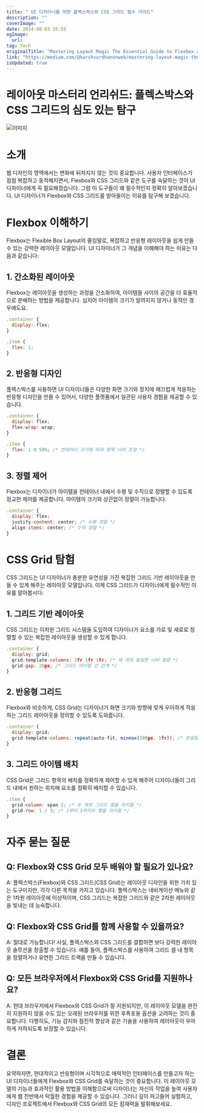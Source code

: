 ```yaml
---
title: " UI 디자이너를 위한 플렉스박스와 CSS 그리드 필수 가이드"
description: ""
coverImage: ""
date: 2024-08-03 15:53
ogImage: 
  url: 
tag: Tech
originalTitle: "Mastering Layout Magic The Essential Guide to Flexbox and CSS Grid for UI Designers"
link: "https://medium.com/@harshvardhanonweb/mastering-layout-magic-the-essential-guide-to-flexbox-and-css-grid-for-ui-designers-4c37907b1182"
isUpdated: true
---
```






# 레이아웃 마스터리 언리쉬드: 플렉스박스와 CSS 그리드의 심도 있는 탐구

![이미지](/assets/img/MasteringLayoutMagicTheEssentialGuidetoFlexboxandCSSGridforUIDesigners_0.png)

# 소개

웹 디자인의 영역에서는 변화에 뒤처지지 않는 것이 중요합니다. 사용자 인터페이스가 점점 복잡하고 동적해지면서, Flexbox와 CSS 그리드와 같은 도구를 숙달하는 것이 UI 디자이너에게 꼭 필요해졌습니다. 그럼 이 도구들이 왜 필수적인지 정확히 알아보겠습니다. UI 디자이너가 Flexbox와 CSS 그리드를 받아들이는 이유를 탐구해 보겠습니다.

<div class="content-ad"></div>

# Flexbox 이해하기

Flexbox는 Flexible Box Layout의 줄임말로, 복잡하고 반응형 레이아웃을 쉽게 만들 수 있는 강력한 레이아웃 모델입니다. UI 디자이너가 그 개념을 이해해야 하는 이유는 다음과 같습니다:

## 1. 간소화된 레이아웃

Flexbox는 레이아웃을 생성하는 과정을 간소화하여, 아이템들 사이의 공간을 더 효율적으로 분배하는 방법을 제공합니다. 심지어 아이템의 크기가 알려지지 않거나 동적인 경우에도요.

<div class="content-ad"></div>

```js
.container {
  display: flex;
}

.item {
  flex: 1;
}
```

## 2. 반응형 디자인

플렉스박스를 사용하면 UI 디자이너들은 다양한 화면 크기와 장치에 매끄럽게 적응하는 반응형 디자인을 만들 수 있어서, 다양한 플랫폼에서 일관된 사용자 경험을 제공할 수 있습니다.

```js
.container {
  display: flex;
  flex-wrap: wrap;
}

.item {
  flex: 1 0 50%; /* 컨테이너 크기에 따라 항목 너비 조정 */
}
```

<div class="content-ad"></div>

## 3. 정렬 제어

Flexbox는 디자이너가 아이템을 컨테이너 내에서 수평 및 수직으로 정렬할 수 있도록 정교한 제어를 제공합니다. 아이템의 크기와 상관없이 정렬이 가능합니다.

```js
.container {
  display: flex;
  justify-content: center; /* 수평 정렬 */
  align-items: center; /* 수직 정렬 */
}
```

# CSS Grid 탐험

<div class="content-ad"></div>

CSS 그리드는 UI 디자이너가 충분한 유연성을 가진 복잡한 그리드 기반 레이아웃을 만들 수 있게 해주는 레이아웃 모델입니다. 이제 CSS 그리드가 디자이너에게 필수적인 이유를 알아봅시다:

## 1. 그리드 기반 레이아웃

CSS 그리드는 이차원 그리드 시스템을 도입하여 디자이너가 요소를 가로 및 세로로 정렬할 수 있는 복잡한 레이아웃을 생성할 수 있게 합니다.

```js
.container {
  display: grid;
  grid-template-columns: 1fr 1fr 1fr; /* 세 개의 동일한 너비 컬럼 */
  grid-gap: 20px; /* 그리드 아이템 간 간격 */
}
```

<div class="content-ad"></div>

## 2. 반응형 그리드

Flexbox와 비슷하게, CSS Grid는 디자이너가 화면 크기와 방향에 맞게 우아하게 적응하는 그리드 레이아웃을 정의할 수 있도록 도와줍니다.

```js
.container {
  display: grid;
  grid-template-columns: repeat(auto-fit, minmax(200px, 1fr)); /* 반응형 컬럼 */
}
```

## 3. 그리드 아이템 배치

<div class="content-ad"></div>

CSS Grid은 그리드 항목의 배치를 정확하게 제어할 수 있게 해주어 디자이너들이 그리드 내에서 원하는 위치에 요소를 정확히 배치할 수 있습니다.

```js
.item {
  grid-column: span 2; /* 두 개의 그리드 열을 차지함 */
  grid-row: 1 / 3; /* 1부터 3까지의 행을 차지함 */
}
```

# 자주 묻는 질문

## Q: Flexbox와 CSS Grid 모두 배워야 할 필요가 있나요?

<div class="content-ad"></div>

A: 플렉스박스(Flexbox)와 CSS 그리드(CSS Grid)는 레이아웃 디자인을 위한 가치 있는 도구이지만, 각각 다른 목적을 가지고 있습니다. 플렉스박스는 네비게이션 메뉴와 같은 1차원 레이아웃에 이상적이며, CSS 그리드는 복잡한 그리드와 같은 2차원 레이아웃을 빛내는 데 능숙합니다.

## Q: Flexbox와 CSS Grid를 함께 사용할 수 있을까요?

A: 절대로 가능합니다! 사실, 플렉스박스와 CSS 그리드를 결합하면 보다 강력한 레이아웃 솔루션을 창출할 수 있습니다. 예를 들어, 플렉스박스를 사용하여 그리드 셀 내 항목을 정렬하거나 유연한 그리드 트랙을 만들 수 있습니다.

## Q: 모든 브라우저에서 Flexbox와 CSS Grid를 지원하나요?

<div class="content-ad"></div>

A: 현대 브라우저에서 Flexbox와 CSS Grid가 잘 지원되지만, 이 레이아웃 모델을 완전히 지원하지 않을 수도 있는 오래된 브라우저를 위한 후폭포용 옵션을 고려하는 것이 중요합니다. 다행히도, 기능 감지와 점진적 향상과 같은 기술을 사용하여 레이아웃이 우아하게 저하되도록 보장할 수 있습니다.

# 결론

요약하자면, 현대적이고 반응형이며 시각적으로 매력적인 인터페이스를 만들고자 하는 UI 디자이너들에게 Flexbox와 CSS Grid를 숙달하는 것이 중요합니다. 이 레이아웃 모델의 기능과 효과적인 활용 방법을 이해함으로써 디자이너는 자신의 작업을 높여 사용자에게 웹 전반에서 탁월한 경험을 제공할 수 있습니다. 그러니 깊이 파고들어 실험하고, 디자인 프로젝트에서 Flexbox와 CSS Grid의 모든 잠재력을 발휘해보세요.
